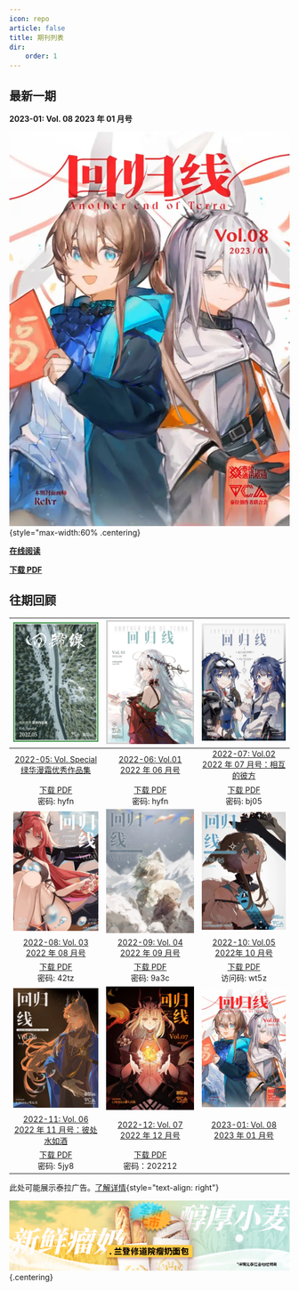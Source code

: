 ```yaml
---
icon: repo
article: false
title: 期刊列表
dir:
    order: 1
---
```


<!-- more -->

## 最新一期

**2023-01: Vol. 08 2023 年 01 月号**

![](./2023-01/res/cover.webp){style="max-width:60% .centering}

[**在线阅读**](./2023-01/README.md)

[**下载 PDF**](https://unknown.com)

## 往期回顾

|![](./2022-05/res/cover.webp)|![](./2022-06//res/cover.webp)|![](./2022-07/res/cover.webp)|
|:-:|:-:|:-:|
|[2022-05: Vol. Special <br>绿华漫霜优秀作品集](2022-05/)|[2022-06: Vol.01 <br>2022 年 06 月号](2022-06/)|[2022-07: Vol.02 <br>2022 年 07 月号：相互的彼方](2022-07/)|
|[下载 PDF](https://wwb.lanzouf.com/b011miqxc)<br>密码: hyfn|[下载 PDF](https://wwb.lanzouf.com/b011miqxc)<br>密码: hyfn|[下载 PDF](https://wwb.lanzouf.com/b011u6cne)<br>密码: bj05|
|![](./2022-08/res/cover.webp)|![](./2022-09/res/cover.webp)|![](./2022-10/res/cover.webp)|
|[2022-08: Vol. 03 <br>2022 年 08 月号](2022-08/)|[2022-09: Vol. 04 <br>2022 年 09 月号](2022-09/)|[2022-10: Vol.05 <br>2022年 10 月号](2022-10/)|
|[下载 PDF](https://wwb.lanzouy.com/b011ya7gf)<br>密码: 42tz|[下载 PDF](https://wwb.lanzoue.com/b0121q8la)<br>密码: 9a3c|[下载 PDF](https://cloud.189.cn/web/share?code=JJFrM3fqqyMj)<br>访问码: wt5z|
|![](./2022-11/res/cover.webp)| ![](./2022-12/res/cover.webp)| ![](./2023-01/res/cover.webp)|
|[2022-11: Vol. 06 <br>2022 年 11 月号：彼处水如酒](2022-11/)|[2022-12: Vol. 07 <br>2022 年 12 月号](2022-12/) | [2023-01: Vol. 08 <br>2023 年 01 月号](2023-01/)|
|[下载 PDF](https://aneot.lanzoue.com/b012bjyib)<br>密码: 5jy8|[下载 PDF](https://wwwe.lanzoue.com/b041kqqmf) <br>密码：202212| |

此处可能展示泰拉广告。<a href="/about-ads">了解详情</a>{style="text-align: right"}

[![](./2023-01/res/ads/ld2.webp) ](https://www.bilibili.com/video/BV1uT4y1P7CX/){.centering}